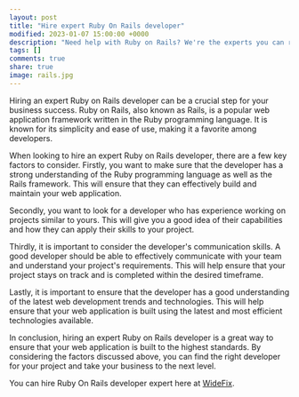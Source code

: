 ```yaml
---
layout: post
title: "Hire expert Ruby On Rails developer"
modified: 2023-01-07 15:00:00 +0000
description: "Need help with Ruby on Rails? We're the experts you can rely on. Contact us today to solve your tech issues quickly and efficiently."
tags: []
comments: true
share: true
image: rails.jpg
---
```


Hiring an expert Ruby on Rails developer can be a crucial step for your business success. Ruby on Rails, also known as Rails, is a popular web application framework written in the Ruby programming language. It is known for its simplicity and ease of use, making it a favorite among developers.


When looking to hire an expert Ruby on Rails developer, there are a few key factors to consider. Firstly, you want to make sure that the developer has a strong understanding of the Ruby programming language as well as the Rails framework. This will ensure that they can effectively build and maintain your web application.


Secondly, you want to look for a developer who has experience working on projects similar to yours. This will give you a good idea of their capabilities and how they can apply their skills to your project.


Thirdly, it is important to consider the developer's communication skills. A good developer should be able to effectively communicate with your team and understand your project's requirements. This will help ensure that your project stays on track and is completed within the desired timeframe.


Lastly, it is important to ensure that the developer has a good understanding of the latest web development trends and technologies. This will help ensure that your web application is built using the latest and most efficient technologies available.


In conclusion, hiring an expert Ruby on Rails developer is a great way to ensure that your web application is built to the highest standards. By considering the factors discussed above, you can find the right developer for your project and take your business to the next level.

You can hire Ruby On Rails developer expert here at [WideFix](https://widefix.com/).
